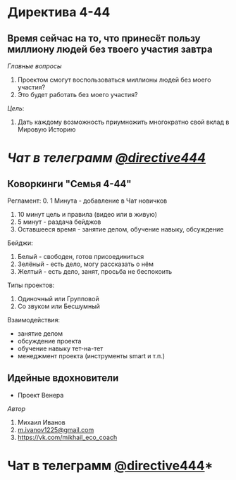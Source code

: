 # Директива 4-44

## Время сейчас на то, что принесёт пользу миллиону людей без твоего участия завтра

*Главные вопросы*
1. Проектом смогут воспользоваться миллионы людей без моего участия?
2. Это будет работать без моего участия?

*Цель*: 
1. Дать каждому возможность приумножить многократно свой вклад в Мировую Историю


# *Чат в телеграмм [@directive444](t.me/directive444)*



## Коворкинги "Семья 4-44"
Регламент:
0. 1 Минута - добавление в Чат новичков
1. 10 минут цель и правила (видео или в живую)
2. 5 минут - раздача бейджов
3. Оставшееся время - занятие делом, обучение навыку, обсуждение

Бейджи:
1. Белый - свободен, готов присоединиться
2. Зелёный - есть дело, могу рассказать о нём
3. Желтый - есть дело, занят, просьба не беспокоить

Типы проектов:
1. Одиночный или Групповой
2. Со звуком или Бесшумный

Взаимодействия:
- занятие делом
- обсуждение проекта
- обучение навыку тет-на-тет
- менеджмент проекта (инструменты smart и т.п.)




## Идейные вдохновители
- Проект Венера


*Автор*
1. Михаил Иванов
2. m.ivanov1225@gmail.com
3. https://vk.com/mikhail_eco_coach

# Чат в телеграмм [@directive444](t.me/directive444)*

